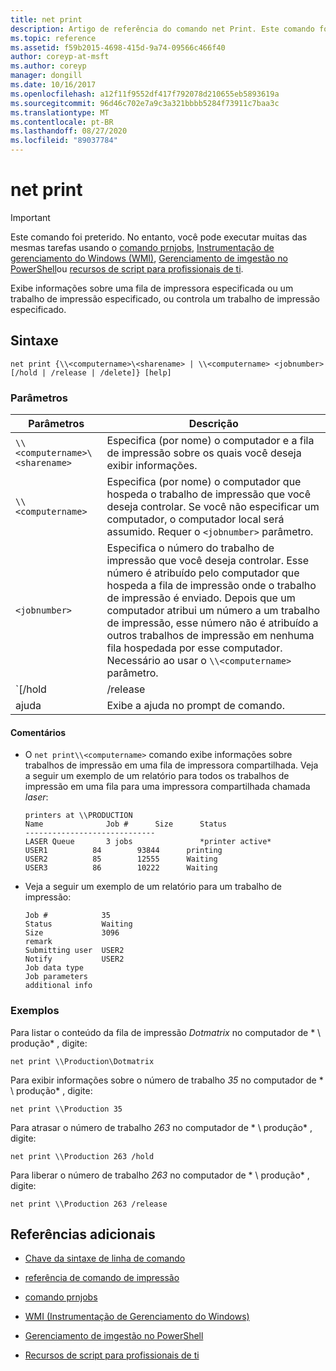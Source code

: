 ```yaml
---
title: net print
description: Artigo de referência do comando net Print. Este comando foi preterido e não tem garantia de suporte em versões futuras do Windows.
ms.topic: reference
ms.assetid: f59b2015-4698-415d-9a74-09566c466f40
author: coreyp-at-msft
ms.author: coreyp
manager: dongill
ms.date: 10/16/2017
ms.openlocfilehash: a12f11f9552df417f792078d210655eb5893619a
ms.sourcegitcommit: 96d46c702e7a9c3a321bbbb5284f73911c7baa3c
ms.translationtype: MT
ms.contentlocale: pt-BR
ms.lasthandoff: 08/27/2020
ms.locfileid: "89037784"
---
```

# <a name="net-print"></a>net print

> [!IMPORTANT]
> Este comando foi preterido. No entanto, você pode executar muitas das mesmas tarefas usando o [comando prnjobs](prnjobs.md), [Instrumentação de gerenciamento do Windows (WMI)](/windows/win32/wmisdk/wmi-start-page), [Gerenciamento de imgestão no PowerShell](/powershell/module/printmanagement)ou [recursos de script para profissionais de ti](https://gallery.technet.microsoft.com/ScriptCenter/site/search?f%5B0%5D.Type=RootCategory&f%5B0%5D.Value=printing&f%5B0%5D.Text=Printing).

Exibe informações sobre uma fila de impressora especificada ou um trabalho de impressão especificado, ou controla um trabalho de impressão especificado.

## <a name="syntax"></a>Sintaxe

```
net print {\\<computername>\<sharename> | \\<computername> <jobnumber> [/hold | /release | /delete]} [help]
```

### <a name="parameters"></a>Parâmetros

| Parâmetros | Descrição |
| ---------- | ----------- |
| `\\<computername>\<sharename>` | Especifica (por nome) o computador e a fila de impressão sobre os quais você deseja exibir informações. |
| `\\<computername>` | Especifica (por nome) o computador que hospeda o trabalho de impressão que você deseja controlar. Se você não especificar um computador, o computador local será assumido. Requer o `<jobnumber>` parâmetro. |
| `<jobnumber>` | Especifica o número do trabalho de impressão que você deseja controlar. Esse número é atribuído pelo computador que hospeda a fila de impressão onde o trabalho de impressão é enviado. Depois que um computador atribui um número a um trabalho de impressão, esse número não é atribuído a outros trabalhos de impressão em nenhuma fila hospedada por esse computador. Necessário ao usar o `\\<computername>` parâmetro. |
| `[/hold | /release | /delete]` | Especifica a ação a ser tomada com o trabalho de impressão. Se você especificar um número de trabalho, mas não especificar nenhuma ação, as informações sobre o trabalho de impressão serão exibidas.<ul><li>**/Hold** -atrasa o trabalho, permitindo que outros trabalhos de impressão o ignorem até que sejam liberados.</li><li>**/Release** -libera um trabalho de impressão que foi atrasado.</li><li>**/delete** – remove um trabalho de impressão de uma fila de impressão.</li></ul> |
| ajuda | Exibe a ajuda no prompt de comando. |

#### <a name="remarks"></a>Comentários

- O `net print\\<computername>` comando exibe informações sobre trabalhos de impressão em uma fila de impressora compartilhada. Veja a seguir um exemplo de um relatório para todos os trabalhos de impressão em uma fila para uma impressora compartilhada chamada *laser*:

    ```
    printers at \\PRODUCTION
    Name              Job #      Size      Status
    -----------------------------
    LASER Queue       3 jobs               *printer active*
    USER1          84        93844      printing
    USER2          85        12555      Waiting
    USER3          86        10222      Waiting
    ```

- Veja a seguir um exemplo de um relatório para um trabalho de impressão:

    ```
    Job #            35
    Status           Waiting
    Size             3096
    remark
    Submitting user  USER2
    Notify           USER2
    Job data type
    Job parameters
    additional info
    ```

### <a name="examples"></a>Exemplos

Para listar o conteúdo da fila de impressão *Dotmatrix* no computador de * \\ produção* , digite:

```
net print \\Production\Dotmatrix
```

Para exibir informações sobre o número de trabalho *35* no computador de * \\ produção* , digite:

```
net print \\Production 35
```

Para atrasar o número de trabalho *263* no computador de * \\ produção* , digite:

```
net print \\Production 263 /hold
```

Para liberar o número de trabalho *263* no computador de * \\ produção* , digite:

```
net print \\Production 263 /release
```

## <a name="additional-references"></a>Referências adicionais

- [Chave da sintaxe de linha de comando](command-line-syntax-key.md)

- [referência de comando de impressão](print-command-reference.md)

- [comando prnjobs](prnjobs.md)

- [WMI (Instrumentação de Gerenciamento do Windows)](/windows/win32/wmisdk/wmi-start-page)

- [Gerenciamento de imgestão no PowerShell](/powershell/module/printmanagement)

- [Recursos de script para profissionais de ti](https://gallery.technet.microsoft.com/ScriptCenter/site/search?f%5B0%5D.Type=RootCategory&f%5B0%5D.Value=printing&f%5B0%5D.Text=Printing)
